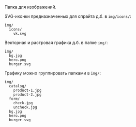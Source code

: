 Папка для изображений.

SVG-иконки предназначенных для спрайта д.б. в `img/icons/`:
```
img/
  icons/
    vk.svg
```

Векторная и растровая графика д.б. в папке `img/`:
```
img/
  bg.jpg
  hero.png
  burger.svg
```

Графику можно группировать папками в `img/`:
```
img/
  catalog/
    product-1.jpg
    product-2.jpg
  form/
    check.jpg
    uncheck.jpg
  bg.jpg
  hero.png
  burger.svg
```

